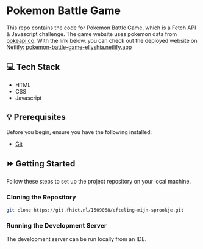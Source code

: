 # Pokemon Battle Game
This repo contains the code for Pokemon Battle Game, which is a Fetch API & Javascript challenge. The game
website uses pokemon data from [pokeapi.co](https://pokeapi.co/?ref=public-apis). With the link below, you can check out the deployed website on Netlify: [pokemon-battle-game-ellyshia.netlify.app](https://pokemon-battle-game-ellyshia.netlify.app/)


## :computer: Tech Stack
- HTML
- CSS
- Javascript


## :bulb: Prerequisites

Before you begin, ensure you have the following installed: 
- [Git](https://git-scm.com/)


## :fast_forward: Getting Started

Follow these steps to set up the project repository on your local machine.

### Cloning the Repository
```bash
git clone https://git.fhict.nl/I509068/efteling-mijn-sprookje.git
```

### Running the Development Server
The development server can be run locally from an IDE.